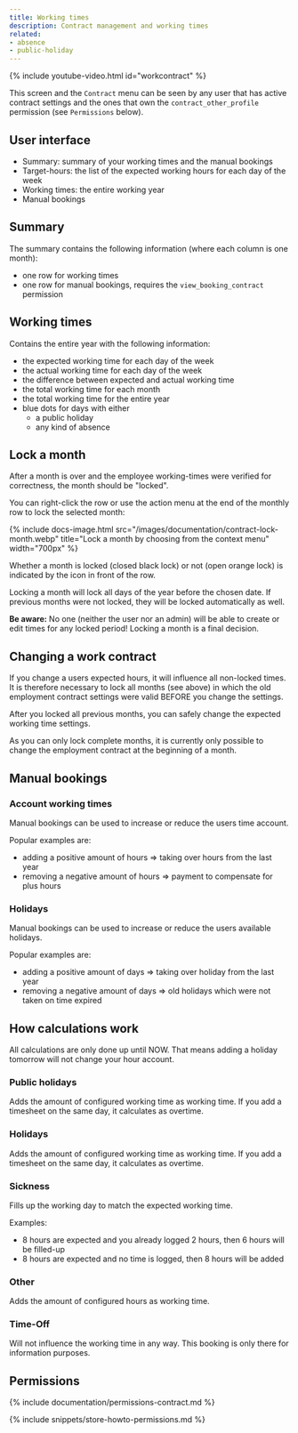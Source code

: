 ```yaml
---
title: Working times
description: Contract management and working times
related:
- absence
- public-holiday
---
```


{% include youtube-video.html id="workcontract" %}

This screen and the `Contract` menu can be seen by any user that has active contract settings and the ones that own the `contract_other_profile` permission (see `Permissions` below).

## User interface

- Summary: summary of your working times and the manual bookings
- Target-hours: the list of the expected working hours for each day of the week
- Working times: the entire working year
- Manual bookings

## Summary
 
The summary contains the following information (where each column is one month):
- one row for working times
- one row for manual bookings, requires the `view_booking_contract` permission

## Working times

Contains the entire year with the following information:
- the expected working time for each day of the week
- the actual working time for each day of the week
- the difference between expected and actual working time
- the total working time for each month
- the total working time for the entire year
- blue dots for days with either
  - a public holiday 
  - any kind of absence

## Lock a month

After a month is over and the employee working-times were verified for correctness, the month should be "locked".

You can right-click the row or use the action menu at the end of the monthly row to lock the selected month:

{% include docs-image.html src="/images/documentation/contract-lock-month.webp" title="Lock a month by choosing from the context menu" width="700px" %}

Whether a month is locked (closed black lock) or not (open orange lock) is indicated by the icon in front of the row.

Locking a month will lock all days of the year before the chosen date.
If previous months were not locked, they will be locked automatically as well.

**Be aware:** No one (neither the user nor an admin) will be able to create or edit times for any locked period! 
Locking a month is a final decision.

## Changing a work contract

If you change a users expected hours, it will influence all non-locked times.
It is therefore necessary to lock all months (see above) in which the old employment contract settings were valid BEFORE you change the settings.

After you locked all previous months, you can safely change the expected working time settings.

As you can only lock complete months, it is currently only possible to change the employment contract at the beginning of a month.

## Manual bookings

### Account working times

Manual bookings can be used to increase or reduce the users time account.

Popular examples are:
- adding a positive amount of hours => taking over hours from the last year
- removing a negative amount of hours => payment to compensate for plus hours

### Holidays

Manual bookings can be used to increase or reduce the users available holidays.

Popular examples are:
- adding a positive amount of days => taking over holiday from the last year
- removing a negative amount of days => old holidays which were not taken on time expired

## How calculations work

All calculations are only done up until NOW.
That means adding a holiday tomorrow will not change your hour account.

### Public holidays

Adds the amount of configured working time as working time.
If you add a timesheet on the same day, it calculates as overtime.

### Holidays

Adds the amount of configured working time as working time.
If you add a timesheet on the same day, it calculates as overtime.

### Sickness

Fills up the working day to match the expected working time.

Examples:
- 8 hours are expected and you already logged 2 hours, then 6 hours will be filled-up
- 8 hours are expected and no time is logged, then 8 hours will be added

### Other

Adds the amount of configured hours as working time.

### Time-Off

Will not influence the working time in any way.
This booking is only there for information purposes.

## Permissions

{% include documentation/permissions-contract.md %}

{% include snippets/store-howto-permissions.md %}
